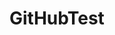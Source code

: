 # GitHubTest
<MarutiSuzuki>
  <Sedan> </Sedan>
  <Hatchback></Hatchback>
  <Suv> </Suv>
</MarutiSuzuki>
